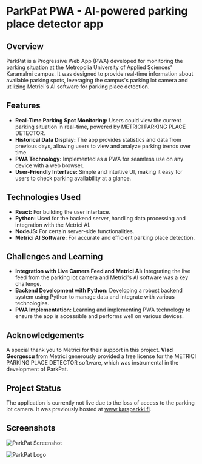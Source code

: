 # ParkPat PWA - AI-powered parking place detector app

## Overview
ParkPat is a Progressive Web App (PWA) developed for monitoring the parking situation at the Metropolia University of Applied Sciences' Karamalmi campus. It was designed to provide real-time information about available parking spots, leveraging the campus's parking lot camera and utilizing Metrici's AI software for parking place detection.

## Features
- **Real-Time Parking Spot Monitoring:** Users could view the current parking situation in real-time, powered by METRICI PARKING PLACE DETECTOR.
- **Historical Data Display:** The app provides statistics and data from previous days, allowing users to view and analyze parking trends over time.
- **PWA Technology:** Implemented as a PWA for seamless use on any device with a web browser.
- **User-Friendly Interface:** Simple and intuitive UI, making it easy for users to check parking availability at a glance.

## Technologies Used
- **React:** For building the user interface.
- **Python:** Used for the backend server, handling data processing and integration with the Metrici AI.
- **NodeJS:** For certain server-side functionalities.
- **Metrici AI Software:** For accurate and efficient parking place detection.

## Challenges and Learning
- **Integration with Live Camera Feed and Metrici AI:** Integrating the live feed from the parking lot camera and Metrici's AI software was a key challenge.
- **Backend Development with Python:** Developing a robust backend system using Python to manage data and integrate with various technologies.
- **PWA Implementation:** Learning and implementing PWA technology to ensure the app is accessible and performs well on various devices.

## Acknowledgements
A special thank you to Metrici for their support in this project. **Vlad Georgescu** from Metrici generously provided a free license for the METRICI PARKING PLACE DETECTOR software, which was instrumental in the development of ParkPat.

## Project Status
The application is currently not live due to the loss of access to the parking lot camera. It was previously hosted at www.karaparkki.fi.

## Screenshots
![ParkPat Screenshot](https://user-images.githubusercontent.com/63448548/189776851-ec4a00c7-caac-4bee-b098-278eab02281c.png)

![ParkPat Logo](https://user-images.githubusercontent.com/63448548/143406316-8ccdf0d9-045a-4a75-9a9e-b3ffc57c1e24.png)

